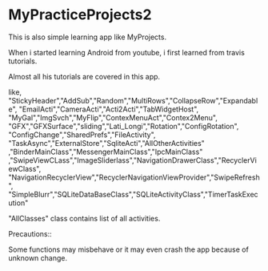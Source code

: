 # MyPracticeProjects2

This is also simple learning app like MyProjects.

When i started learning Android from youtube, i first learned from travis tutorials.

Almost all his tutorials are covered in this app.

like,
"StickyHeader","AddSub","Random","MultiRows","CollapseRow","Expandable",
"EmailActi","CameraActi","Acti2Acti","TabWidgetHost",
"MyGal","ImgSvch","MyFlip","ContexMenuAct","Contex2Menu",
"GFX","GFXSurface","sliding","Lati_Longi","Rotation","ConfigRotation",
"ConfigChange","SharedPrefs","FileActivity",
"TaskAsync","ExternalStore","SqliteActi","AllOtherActivities"
,"BinderMainClass","MessengerMainClass","IpcMainClass"
,"SwipeViewCLass","ImageSliderlass","NavigationDrawerClass","RecyclerViewClass",
"NavigationRecyclerView","RecyclerNavigationViewProvider","SwipeRefresh",
"SimpleBlurr","SQLiteDataBaseClass","SQLiteActivityClass","TimerTaskExecution"

"AllClasses" class contains list of all activities.

Precautions::

Some functions may misbehave or it may even crash the app because of unknown change.
